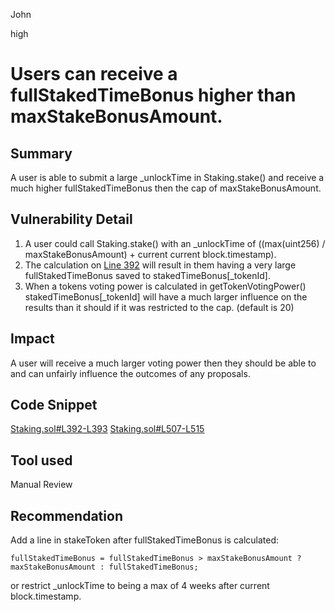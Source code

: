 John

high

# Users can receive a fullStakedTimeBonus higher than maxStakeBonusAmount.

## Summary

A user is able to submit a large _unlockTime in Staking.stake() and receive a much higher fullStakedTimeBonus then the cap of maxStakeBonusAmount.

## Vulnerability Detail

1. A user could call Staking.stake() with an _unlockTime of ((max(uint256) / maxStakeBonusAmount) + current current block.timestamp).
2. The calculation on [Line 392](https://github.com/sherlock-audit/2022-11-frankendao/blob/main/src/Staking.sol#L392) will result in them having a very large fullStakedTimeBonus saved to stakedTimeBonus[_tokenId].
3. When a tokens voting power is calculated in getTokenVotingPower() stakedTimeBonus[_tokenId] will have a much larger influence on the results than it should if it was restricted to the cap. (default is 20)

## Impact

A user will receive a much larger voting power then they should be able to and can unfairly influence the outcomes of any proposals.

## Code Snippet

[Staking.sol#L392-L393](https://github.com/sherlock-audit/2022-11-frankendao/blob/main/src/Staking.sol#L392-L393)
[Staking.sol#L507-L515](https://github.com/sherlock-audit/2022-11-frankendao/blob/main/src/Staking.sol#L507-L515)

## Tool used

Manual Review

## Recommendation

Add a line in stakeToken after fullStakedTimeBonus is calculated:
```solidity
fullStakedTimeBonus = fullStakedTimeBonus > maxStakeBonusAmount ? maxStakeBonusAmount : fullStakedTimeBonus;
```
or restrict _unlockTime to being a max of 4 weeks after current block.timestamp.